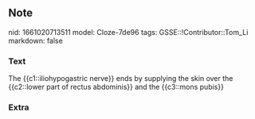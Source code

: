 ## Note
nid: 1661020713511
model: Cloze-7de96
tags: GSSE::!Contributor::Tom_Li
markdown: false

### Text
<div>
  The {{c1::iliohypogastric nerve}} ends by supplying the skin over
  the {{c2::lower part of rectus abdominis}} and the {{c3::mons
  pubis}}
</div>

### Extra

